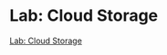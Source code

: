 # Lab: Cloud Storage

[Lab: Cloud Storage](https://www.cloudskillsboost.google/course_sessions/1685040/labs/314473)
